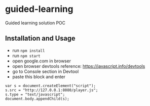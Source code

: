 # guided-learning
Guided learning solution POC


## Installation and Usage
- run `npm install`
- run `npm start`
- open google.com in browser
- open browser devtools reference: https://javascript.info/devtools
- go to Console section in Devtool
- paste this block and enter
```
var s = document.createElement("script");
s.src = "http://127.0.0.1:8080/player.js";
s.type = "text/javascript";
document.body.appendChild(s);
```
